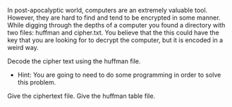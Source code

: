 In post-apocalyptic world, computers are an extremely valuable tool. However, they are hard to find and tend to be encrypted in some manner. While digging through the depths of a computer you found a directory with two files: huffman and cipher.txt. You believe that the this could have the key that you are looking for to decrypt the computer, but it is encoded in a weird way.

Decode the cipher text using the huffman file. 

* Hint: You are going to need to do some programming in order to solve this problem.

Give the ciphertext file. 
Give the huffman table file. 
